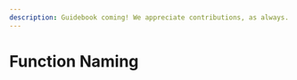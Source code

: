 ```yaml
---
description: Guidebook coming! We appreciate contributions, as always...
---
```


# Function Naming

